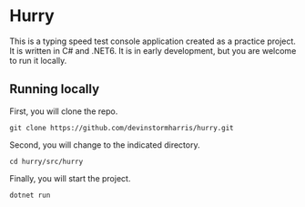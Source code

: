 # Hurry
This is a typing speed test console application created as a practice project. It is written in C# and .NET6. It is in early development, but you are welcome to run it locally.

## Running locally
First, you will clone the repo.

```git clone https://github.com/devinstormharris/hurry.git```

Second, you will change to the indicated directory.

```cd hurry/src/hurry```

Finally, you will start the project.

```dotnet run```
